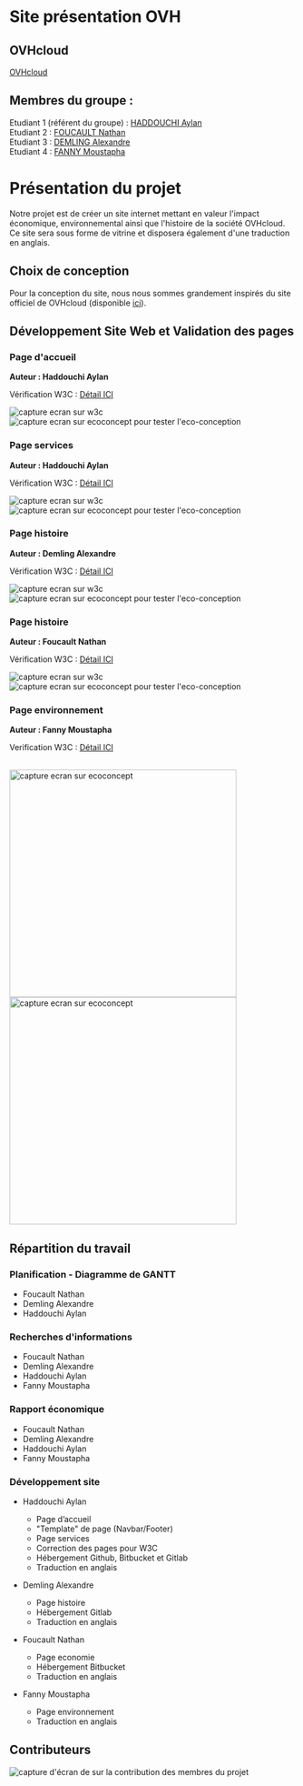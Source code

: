 # Site présentation OVH 

## OVHcloud

[OVHcloud](https://aylanh45.github.io/OVHcloud/)

## Membres du groupe :

Etudiant 1 (référent du groupe) :  [HADDOUCHI Aylan](mailto:ahaddou2@edu.univ-fcomte.fr?subject=SAE_1_05_06)  
Etudiant 2 : [FOUCAULT Nathan](mailto:nfoucaul@edu.univ-fcomte.fr?subject=SAE_1_05_06)   
Etudiant 3 : [DEMLING Alexandre](mailto:ademling@edu.univ-fcomte.fr?subject=SAE_1_05_06)  
Etudiant 4 : [FANNY Moustapha](mailto:mfanny@edu.univ-fcomte.fr?subject=SAE_1_05_06)

# Présentation du projet

Notre projet est de créer un site internet mettant en valeur l'impact économique, environnemental ainsi que l'histoire de la société OVHcloud.
Ce site sera sous forme de vitrine et disposera également d'une traduction en anglais.


## Choix de conception  

Pour la conception du site, nous nous sommes grandement inspirés du site officiel de OVHcloud (disponible [ici](https://www.ovhcloud.com/fr/)).


## Développement Site Web et Validation des pages

### Page d'accueil

**Auteur : Haddouchi Aylan**  

Vérification W3C : [Détail ICI](https://validator.w3.org/nu/?doc=https%3A%2F%2Faylanh45.github.io%2FOVHcloud%2Findex.html)

<img src="doc/capture_1_W3C.png" style="width=400px" alt="capture ecran sur w3c">

<img src="doc/capture_1_ecoconcept.png" style="width=400px" alt="capture ecran sur ecoconcept pour tester l'eco-conception">

<!--  style="width=400px" ne fonctionne pas -->

### Page services

**Auteur : Haddouchi Aylan**  

Vérification W3C : [Détail ICI](https://validator.w3.org/nu/?doc=https%3A%2F%2Faylanh45.github.io%2FOVHcloud%2Ffr%2Fservices.html)

<img src="doc/capture_2_W3C.png" style="width=400px" alt="capture ecran sur w3c">

<img src="doc/capture_2_ecoconcept.png" style="width=400px" alt="capture ecran sur ecoconcept pour tester l'eco-conception">

<!--  style="width=400px" ne fonctionne pas -->

### Page histoire

**Auteur : Demling Alexandre**  

Vérification W3C : [Détail ICI](https://validator.w3.org/nu/?doc=https%3A%2F%2Faylanh45.github.io%2FOVHcloud%2Ffr%2Fhistoire.html)

<img src="doc/capture_3_W3C.png" style="width=400px" alt="capture ecran sur w3c">

<img src="doc/capture_3_ecoconcept.png" style="width=400px" alt="capture ecran sur ecoconcept pour tester l'eco-conception">

<!--  style="width=400px" ne fonctionne pas -->
### Page histoire

**Auteur : Foucault Nathan**  

Vérification W3C : [Détail ICI](https://validator.w3.org/nu/?doc=https%3A%2F%2Faylanh45.github.io%2FOVHcloud%2Ffr%2Feconomie.html)

<img src="doc/capture_4_W3C.png" style="width=400px" alt="capture ecran sur w3c">

<img src="doc/capture_4_ecoconcept.png" style="width=400px" alt="capture ecran sur ecoconcept pour tester l'eco-conception">

<!--  style="width=400px" ne fonctionne pas -->

### Page environnement

**Auteur : Fanny Moustapha**  

Verification W3C : [Détail ICI](https://validator.w3.org/nu/?showsource=yes&showoutline=yes&showimagereport=yes&doc=https%3A%2F%2Faylanh45.github.io%2FOVHcloud%2Ffr%2Fenvironnement.html)

<br>
<img src="doc/capture_5_W3C.png" width="400px" alt="capture ecran sur ecoconcept">

<br>
<img src="doc/capture_5_ecoconcept.png" width="400px" alt="capture ecran sur ecoconcept">

## Répartition du travail

### Planification - Diagramme de GANTT

- Foucault Nathan
- Demling Alexandre
- Haddouchi Aylan

### Recherches d'informations

- Foucault Nathan
- Demling Alexandre
- Haddouchi Aylan
- Fanny Moustapha

### Rapport économique

- Foucault Nathan
- Demling Alexandre
- Haddouchi Aylan
- Fanny Moustapha

### Développement site

- Haddouchi Aylan
  - Page d’accueil
  - "Template" de page (Navbar/Footer)
  - Page services
  - Correction des pages pour W3C
  - Hébergement Github, Bitbucket et Gitlab 
  - Traduction en anglais

- Demling Alexandre
  - Page histoire
  - Hébergement Gitlab
  - Traduction en anglais

- Foucault Nathan
  - Page economie
  - Hébergement Bitbucket
  - Traduction en anglais

- Fanny Moustapha
  - Page environnement
  - Traduction en anglais

## Contributeurs

![capture d'écran de sur la contribution des membres du projet](doc/livrable2_contributors.png)
